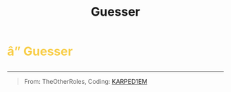 ﻿---
lang: en-US
title: Guesser
prev: DoubleShot
next: Onbound
---
# <font color=#f8cd46>â” <b>Guesser</b></font> <Badge text="Guesser" type="tip" vertical="middle"/>
---

> From: TheOtherRoles, Coding: [KARPED1EM](https://github.com/KARPED1EM)


